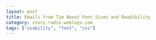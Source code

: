 ```yaml
---
layout: post
title: Emails from Tim About Font Sizes and Readibility
category: story.radio.weblogs.com
tags: ["usability", "font", "css"]
---
```

<head>
<meta http-equiv="Content-Type" content="text/html; charset=UTF-8">
    <meta http-equiv="Expires" content="Mon, 01 Jan 1990 01:00:00 GMT">
    <title>Emails from Tim About Font Sizes and Readibility</title>
    <style type="text/css">
      body {
        margin-top: 0px;
        margin-left: 0px;
        margin-right: 0px;
        margin-bottom: 0px;
        }

      body, td, p {
        font-family: verdana, sans-serif;
        font-size: 90%;
        }

      h2 { 
        font-family: Verdana, Arial, Helvetica, sans-serif; font-size: 24px; font-weight: bold
        }
      .header {
        font-family: Verdana, Arial, Helvetica, sans-serif; font-size: 40px; font-weight: bold
        }
      .realsmall {
        font-family: Verdana, Arial, Helvetica, sans-serif; font-size: 9px;
        }
      .small {
        font-family: Verdana, Arial, Helvetica, sans-serif; font-size: 10px;
        }
      </style>
    </head>

| 

 |

| ![](http://radio.weblogs.com/0103807/images/trans60x60.gif)  
 | Last updated: 6/16/2002; 10:21:42 AM  
 | ![](http://radio.weblogs.com/0103807/images/trans60x60.gif) |

| ![](http://radio.weblogs.com/0103807/images/trans60x1.gif)  
 | 

<font size="+3"><b><a href="http://radio.weblogs.com/0103807/" style="color:black; text-decoration:none">The FuzzyBlog!</a></b></font>  
_Marketing 101. Consulting 101. PHP Consulting. Random geeky stuff. I Blog Therefore I Am._

<font size="+1"><b>Emails from Tim About Font Sizes and Readibility</b></font>

<font size="2">
<p>Mail #1: </p>
<p> </p>
<p>Scott,</p>
<p>... </p>
<p>You've convinced me to start a weblog, although it will mostly be a family </p>
<p>thing, about my 6 year old son and what he is up to. I'm still debating </p>
<p>between Radio (I like the easy RSS) and Blogger Pro (I like the ease)</p>
<p>Thanks,</p>
<p>Tim</p>
<p>P.S. I tried to print out your "16+ tips.." but the type ran over the right </p>
<p>margin, using I.E 5.5.</p>
<p>P.S. A hint for your book. Most bloggers have their type size too low, and </p>
<p>have it fixed absolutely, so it is hard for people who aren't used to </p>
<p>staring at tiny type on a screen all to read it. Your friend noopy </p>
<p><a href="http://www.noopy.org/bloghorn/"></a><a href="http://www.noopy.org/bloghorn/">http://www.noopy.org/bloghorn/</a> is a case in point.</p>
<p> </p>
<p>Mail #2: </p>
<font size="2">
<p>Scott,</p>
<p>Sorry, I do seem to have been on a bit of a tear about readability </p>
<p>recently, and your site seems to have borne the brunt of it.</p>
<p>I have Opera 5 with the banner ad installed and use it sometimes, although </p>
<p>I must confess mostly to test out pages I produce. I love the tabs, similar </p>
<p>to the ones in NoteTab. I've used the zoom function on it, but it really </p>
<p>screws up pages sometimes, especially the display of graphics. I also tend </p>
<p>to leave the "use user .css" stuff alone, so that I can test my own the </p>
<p>pages the way the majority of (Opera) users will see them. I haven't seen </p>
<p>the "little author/user mode toggle button" - maybe it is in 6. The real </p>
<p>problem is that I have customized IE so much with add-ons like the Google </p>
<p>toolbar, surfsaver, roboform, etc. that it would be very hard to give them </p>
<p>up, much as I dislike MS. Plus, I want to see pages the way the majority of </p>
<p>users see them.</p>
<p>At least I will download Opera 6 when I get back to my home machine - maybe </p>
<p>it does better with the magnify feature.</p>
<p>Thanks for the notes. Keep on bloggin'. I'm just starting up mine, and I am </p>
<p>reminded what discipline it takes to write something other than email every </p>
<p>day.</p>
<p>Tim</p></font></font>

  
  

<script language="JavaScript" type="text/javascript"><!--
	var imageUrl = "http://subhonker6.userland.com/weblogStats/count.gif";
	var imageTag = "<img src=\"" + imageUrl + "?group=radio1&usernum=103807&referer=" + escape (document.referrer) + "\" height=\"1\" width=\"1\">";
	document.write (imageTag);
	//--></script>

 | ![](http://radio.weblogs.com/0103807/images/trans60x1.gif)  
 |
| ![](http://radio.weblogs.com/0103807/images/trans60x60.gif)  
 | Copyright 2002 © The FuzzyStuff  
 | ![](http://radio.weblogs.com/0103807/images/trans60x60.gif)  
 |

